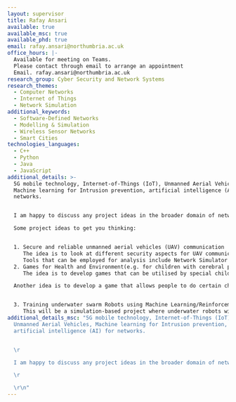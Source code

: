 ```yaml
---
layout: supervisor
title: Rafay Ansari
available: true
available_msc: true
available_phd: true
email: rafay.ansari@northumbria.ac.uk
office_hours: |-
  Available for meeting on Teams.
  Please contact through email to arrange an appointment
  Email. rafay.ansari@northumbria.ac.uk
research_group: Cyber Security and Network Systems
research_themes:
  - Computer Networks
  - Internet of Things
  - Network Simulation
additional_keywords:
  - Software-Defined Networks
  - Modelling & Simulation
  - Wireless Sensor Networks
  - Smart Cities
technologies_languages:
  - C++
  - Python
  - Java
  - JavaScript
additional_details: >-
  5G mobile technology, Internet-of-Things (IoT), Unmanned Aerial Vehicles,
  Machine learning for Intrusion prevention, artificial intelligence (AI) for
  networks.


  I am happy to discuss any project ideas in the broader domain of networks.

  Some project ideas to get you thinking:


  1. Secure and reliable unmanned aerial vehicles (UAV) communication 
     The idea is to look at different security aspects for UAV communications and explore the utilisation of blockchain, intrusion prevention and other techniques for making the UAV communications secure. The analysis will be expanded to evaluate different techniques and proposing a secure UAV communication mechanism.
     Tools that can be employed for analysis include Network Simulator 3 (Ns3) or Matlab.
  2. Games for Health and Environment(e.g. for children with cerebral palsy)/or Using Machine learning for optimising games
     The idea is to develop games that can be utilised by special children with any balance disabilities. The game development will require the development of the graphical user interface along with it’s integration with a hardware balance board through . Please see this link(https://gordon.johnson7.co.uk/project.php?project=8)) as an example.

  Another idea is to develop a game that allows people to do certain chores related to saving the environment in a city or a neighbourhood. The idea is to develop a very basic game where the users can do activities such as recycling, disposing garbage, efficient water utilisation. The game can be points based where different points are awarded for different activities. We can discuss this idea further.


  3. Training underwater swarm Robots using Machine Learning/Reinforcement learning
     This will be a simulation-based project where underwater robots will be simulated and their path prediction will be done through Machine Learning tools. The idea is to leave these robots underwater to collect the required information e.g. graphics, temperature etc and then predict any parameters such as the movement of fish, environment monitoring etc. This is just an example, you can come up with fresh ideas as to how underwater robots can help in protecting the ecosystem.
additional_details_msc: "5G mobile technology, Internet-of-Things (IoT),
  Unmanned Aerial Vehicles, Machine learning for Intrusion prevention,
  artificial intelligence (AI) for networks.


  \r

  I am happy to discuss any project ideas in the broader domain of networks.\r

  \r

  \r\n"
---
```

